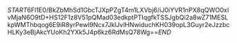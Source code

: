 $START$6Fl1E0/BkZbMhSd1GbcTJXpPZgT4m1LXVbj6/iJ0iYVR1nPX8qQWO0xIvMjaN6O9tD+HS12F1z8V51pQMad03edkptPTIqgfkTSSJgbQi2a8wZ71MESLkpWMThbqog6E9iR8yrPewI9Ncx7JklJvIHNwiduchKH039opL3Guyr2eJzzbcHLKy3eBjAkcYUoKh2YXk5J4p6kz6RdMsQ78Wg==$END$